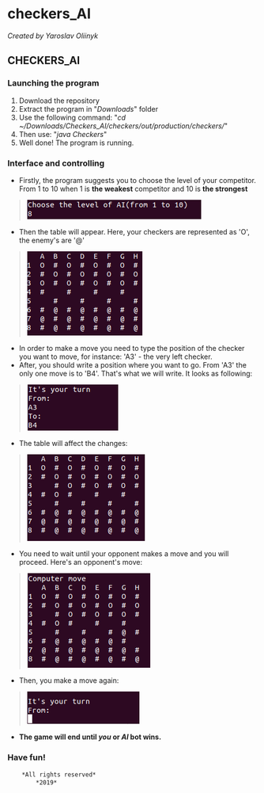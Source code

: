 # checkers_AI
*Created by Yaroslav Oliinyk*

## CHECKERS_AI
		
### Launching the program
1. Download the repository
2. Extract the program in "*Downloads*" folder
3. Use the following command: "*cd ~/Downloads/Checkers_AI/checkers/out/production/checkers/*"
4. Then use: "*java Checkers*"
5. Well done! The program is running.

### Interface and controlling
* Firstly, the program suggests you to choose the level of your competitor.
From 1 to 10 when 1 is **the weakest** competitor and 10 is **the strongest**
>![Choosing level of opponent](https://raw.githubusercontent.com/yaroslavoliinyk/checkers_AI/master/pics/1.png)
* Then the table will appear. Here, your checkers are represented as 'O', the enemy's are '@'
>![The table](https://raw.githubusercontent.com/yaroslavoliinyk/checkers_AI/master/pics/2.png)
* In order to make a move you need to type the position of the checker you want to move, for instance:
'A3' - the very left checker.
* After, you should write a position where you want to go. From 'A3' the only one move is to 'B4'.
That's what we will write.
It looks as following:
>![The move](https://raw.githubusercontent.com/yaroslavoliinyk/checkers_AI/master/pics/3.png)
* The table will affect the changes:
>![The changed table](https://raw.githubusercontent.com/yaroslavoliinyk/checkers_AI/master/pics/4.png)
* You need to wait until your opponent makes a move and you will proceed.
Here's an opponent's move:
>![The move](https://raw.githubusercontent.com/yaroslavoliinyk/checkers_AI/master/pics/5.png)
* Then, you make a move again:
>![The move](https://raw.githubusercontent.com/yaroslavoliinyk/checkers_AI/master/pics/6.png)
* **The game will end until *you* or *AI* bot wins.**
### Have fun!

		*All rights reserved*
			*2019*
